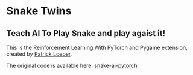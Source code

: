 # Snake Twins

## Teach AI To Play Snake and play agaist it! 

This is the Reinforcement Learning With PyTorch and Pygame extension, created by [Patrick Loeber](https://github.com/patrickloeber).

The original code is available here:
[snake-ai-pytorch](https://github.com/patrickloeber/snake-ai-pytorch)

